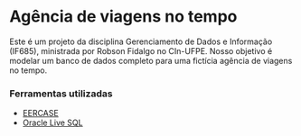 # Agência de viagens no tempo
Este é um projeto da disciplina Gerenciamento de Dados e Informação (IF685), ministrada por Robson Fidalgo no CIn-UFPE. Nosso objetivo é modelar um banco de dados completo para uma fictícia agência de viagens no tempo.

### Ferramentas utilizadas
- [EERCASE](https://sites.google.com/a/cin.ufpe.br/eercase/)
- [Oracle Live SQL](https://livesql.oracle.com/apex/)